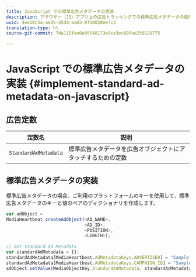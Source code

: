 ```yaml
---
title: JavaScript での標準広告メタデータの実装
description: ブラウザー（JS）アプリ上の広告トラッキングでの標準広告メタデータの使用方法です。
uuid: 4ea10c5a-ae2b-45d0-aad3-9f10028ee7c3
translation-type: ht
source-git-commit: 7da115fae0a05548173e8ca3ec68fae250128775

---
```



# JavaScript での標準広告メタデータの実装 {#implement-standard-ad-metadata-on-javascript}

## 広告定数

| 定数名 | 説明   |
|---|---|
| `StandardAdMetadata` | 標準広告メタデータを広告オブジェクトにアタッチするための定数 |

## 標準広告メタデータの実装

標準広告メタデータの場合、ご利用のプラットフォームのキーを使用して、標準広告メタデータのキーと値のペアのディクショナリを作成します。

```js
var adObject =  
MediaHeartbeat.createAdObject(<AD_NAME>,  
                              <AD_ID>,  
                              <POSITION>,  
                              <LENGTH>); 
   
// Set standard Ad Metadata 
var standardAdMetadata = {}; 
standardAdMetadata[MediaHeartbeat.AdMetadataKeys.ADVERTISER] = "Sample Advertiser"; 
standardAdMetadata[MediaHeartbeat.AdMetadataKeys.CAMPAIGN_ID] = "Sample Campaign"; 
adObject.setValue(MediaObjectKey.StandardAdMetadata, standardAdMetadata);
```

